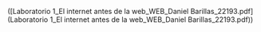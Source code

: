 ([Laboratorio 1_El internet antes de la web_WEB_Daniel Barillas_22193.pdf](Laboratorio 1_El internet antes de la web_WEB_Daniel Barillas_22193.pdf))
